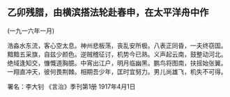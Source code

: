 ## 乙卯残腊，由横滨搭法轮赴春申，在太平洋舟中作

(一九一六年一月)

浩淼水东流，客心空太息。神州悲板荡，丧乱安所极。八表正同昏，一夫终窃国。黯黯五采旗，自兹少颜色。逆贼稽征讨，机势今已熟。义声起云南，鼓整动河北。绝域逢知交，慷慨道胸臆。中宵出江户，明月临幽黑。鹏鸟将图南，扶摇始张翼。一翔直冲天，彼何畏荆棘。相期吾少年，匡时宜努力。男儿尚雄飞，机失不可得。

署名：李大钊
《言治》季刊第1册
1917年4月1日

